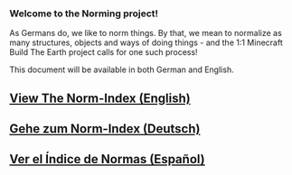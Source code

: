 ### Welcome to the Norming project!

As Germans do, we like to norm things. By that, we mean to normalize as many structures, objects and ways of doing things - and the 1:1 Minecraft Build The Earth project calls for one such process!

This document will be available in both German and English.

## [View The Norm-Index (English)](https://github.com/pxnt/BTEN/wiki/Index_EN/)

## [Gehe zum Norm-Index (Deutsch)](/BTEN/Index_DE/)

## [Ver el Índice de Normas (Español)](https://github.com/pxnt/BTEN/wiki/Index_ES/)
